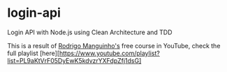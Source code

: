 # login-api
Login API with Node.js using Clean Architecture and TDD

This is a result of [Rodrigo Manguinho's](https://github.com/rmanguinho) free course in YouTube, check the full playlist [here][https://www.youtube.com/playlist?list=PL9aKtVrF05DyEwK5kdvzrYXFdpZfj1dsG]
